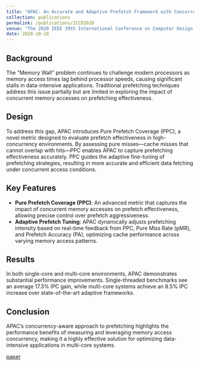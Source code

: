 ```yaml
---
title: "APAC: An Accurate and Adaptive Prefetch Framework with Concurrent Memory Access Analysis"
collection: publications
permalink: /publications/ICCD2020
venue: "The 2020 IEEE 39th International Conference on Computer Design (ICCD 2020)"
date: 2020-10-18
---
```


## Background

The "Memory Wall" problem continues to challenge modern processors as memory access times lag behind processor speeds, causing significant stalls in data-intensive applications. Traditional prefetching techniques address this issue partially but are limited in exploring the impact of concurrent memory accesses on prefetching effectiveness.

## Design

To address this gap, APAC introduces Pure Prefetch Coverage (PPC), a novel metric designed to evaluate prefetch effectiveness in high-concurrency environments. By assessing pure misses—cache misses that cannot overlap with hits—PPC enables APAC to capture prefetching effectiveness accurately. PPC guides the adaptive fine-tuning of prefetching strategies, resulting in more accurate and efficient data fetching under concurrent access conditions.

## Key Features

- **Pure Prefetch Coverage (PPC)**: An advanced metric that captures the impact of concurrent memory accesses on prefetch effectiveness, allowing precise control over prefetch aggressiveness.
- **Adaptive Prefetch Tuning**: APAC dynamically adjusts prefetching intensity based on real-time feedback from PPC, Pure Miss Rate (pMR), and Prefetch Accuracy (PA), optimizing cache performance across varying memory access patterns.

## Results

In both single-core and multi-core environments, APAC demonstrates substantial performance improvements. Single-threaded benchmarks see an average 17.3% IPC gain, while multi-core systems achieve an 8.5% IPC increase over state-of-the-art adaptive frameworks.

## Conclusion

APAC’s concurrency-aware approach to prefetching highlights the performance benefits of measuring and leveraging memory access concurrency, making it a highly effective solution for optimizing data-intensive applications in multi-core systems.

[paper](../files/ICCD2020/APAC_paper.pdf)
